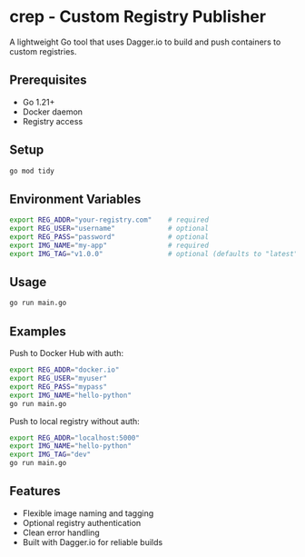 # crep - Custom Registry Publisher

A lightweight Go tool that uses Dagger.io to build and push containers to custom registries.

## Prerequisites

- Go 1.21+
- Docker daemon
- Registry access

## Setup

```bash
go mod tidy
```

## Environment Variables

```bash
export REG_ADDR="your-registry.com"    # required
export REG_USER="username"             # optional
export REG_PASS="password"             # optional
export IMG_NAME="my-app"               # required
export IMG_TAG="v1.0.0"                # optional (defaults to "latest")
```

## Usage

```bash
go run main.go
```

## Examples

Push to Docker Hub with auth:
```bash
export REG_ADDR="docker.io"
export REG_USER="myuser"
export REG_PASS="mypass"
export IMG_NAME="hello-python"
go run main.go
```

Push to local registry without auth:
```bash
export REG_ADDR="localhost:5000"
export IMG_NAME="hello-python"
export IMG_TAG="dev"
go run main.go
```

## Features

- Flexible image naming and tagging
- Optional registry authentication
- Clean error handling
- Built with Dagger.io for reliable builds